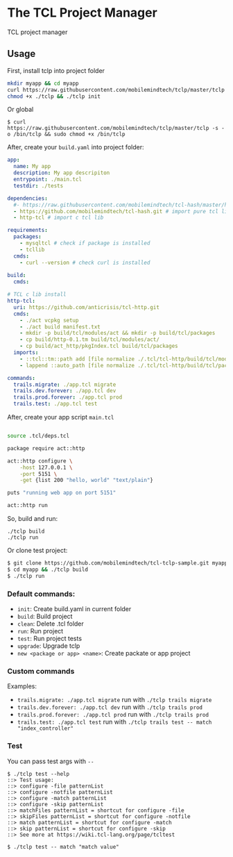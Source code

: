 # The TCL Project Manager

TCL project manager

## Usage

First, install tclp into project folder

```bash
mkdir myapp && cd myapp
curl https://raw.githubusercontent.com/mobilemindtech/tclp/master/tclp -s -o tclp
chmod +x ./tclp && ./tclp init
```

Or global

```
$ curl https://raw.githubusercontent.com/mobilemindtech/tclp/master/tclp -s -o /bin/tclp && sudo chmod +x /bin/tclp
```

After, create your `build.yaml` into project folder:


```yaml
app:
  name: My app
  description: My app descripiton
  entrypoint: ./main.tcl
  testdir: ./tests

dependencies:
  #- https://raw.githubusercontent.com/mobilemindtech/tcl-hash/master/hash.tcl # import file
  - https://github.com/mobilemindtech/tcl-hash.git # import pure tcl lib
  - http-tcl # import c tcl lib

requirements:
  packages: 
    - mysqltcl # check if package is installed
    - tcllib
  cmds:
    - curl --version # check curl is installed
  
build:
  cmds:

# TCL c lib install
http-tcl:
  uri: https://github.com/anticrisis/tcl-http.git
  cmds:
    - ./act vcpkg setup
    - ./act build manifest.txt
    - mkdir -p build/tcl/modules/act && mkdir -p build/tcl/packages 
    - cp build/http-0.1.tm build/tcl/modules/act/
    - cp build/act_http/pkgIndex.tcl build/tcl/packages 
  imports:
    - ::tcl::tm::path add [file normalize ./.tcl/tcl-http/build/tcl/modules]
    - lappend ::auto_path [file normalize ./.tcl/tcl-http/build/tcl/packages]

commands:
  trails.migrate: ./app.tcl migrate
  trails.dev.forever: ./app.tcl dev
  trails.prod.forever: ./app.tcl prod
  trails.test: ./app.tcl test    

```

After, create your app script `main.tcl`

```bash

source .tcl/deps.tcl

package require act::http

act::http configure \
	-host 127.0.0.1 \
	-port 5151 \
	-get {list 200 "hello, world" "text/plain"}

puts "running web app on port 5151"

act::http run


```

So, build and run:

```shell
./tclp build
./tclp run
```

Or clone test project:


```bash
$ git clone https://github.com/mobilemindtech/tcl-tclp-sample.git myapp
$ cd myapp && ./tclp build
$ ./tclp run
```


### Default commands:

* `init`: Create build.yaml in current folder
* `build`: Build project
* `clean`: Delete .tcl folder
* `run`: Run project
* `test`: Run project tests
* `upgrade`: Upgrade tclp
*  `new <package or app> <name>`: Create packate or app project

### Custom commands

Examples:

* `trails.migrate: ./app.tcl migrate` run with `./tclp trails migrate`
* `trails.dev.forever: ./app.tcl dev` run with `./tclp trails prod`
* `trails.prod.forever: ./app.tcl prod` run with `./tclp trails prod`
* `trails.test: ./app.tcl test`  run with `./tclp trails test -- match "index_controller"`

### Test

You can pass test args with `--`

```
$ ./tclp test --help
::> Test usage:
::> configure -file patternList
::> configure -notfile patternList
::> configure -match patternList
::> configure -skip patternList
::> matchFiles patternList = shortcut for configure -file
::> skipFiles patternList = shortcut for configure -notfile
::> match patternList = shortcut for configure -match
::> skip patternList = shortcut for configure -skip
::> See more at https://wiki.tcl-lang.org/page/tcltest

$ ./tclp test -- match "match value"

```